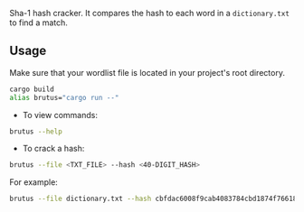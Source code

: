 Sha-1 hash cracker. It compares the hash to each word in a `dictionary.txt` to find a match.

## Usage
Make sure that your wordlist file is located in your project's root directory.

```bash
cargo build
alias brutus="cargo run --"
```

- To view commands:
```bash
brutus --help
```

- To crack a hash:
```bash
brutus --file <TXT_FILE> --hash <40-DIGIT_HASH>
```
For example:
```bash
brutus --file dictionary.txt --hash cbfdac6008f9cab4083784cbd1874f76618d2a97
```
